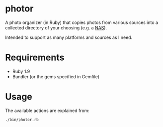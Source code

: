 photor
======

A photo organizer (in Ruby) that copies photos from various sources into
a collected directory of your choosing (e.g. a [NAS](http://www.amazon.com/D-Link-DNS-323-Network-Attached-Enclosure/dp/B000GK8LVE)).

Intended to support as many platforms and sources as I need.

Requirements
============

* Ruby 1.9
* Bundler (or the gems specified in Gemfile)

Usage
=====

The available actions are explained from:

  `./bin/photor.rb`